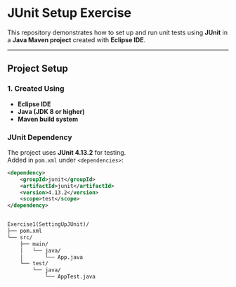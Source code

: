 # JUnit Setup Exercise

This repository demonstrates how to set up and run unit tests using **JUnit** in a **Java Maven project** created with **Eclipse IDE**.

---

## Project Setup

### 1. Created Using

- **Eclipse IDE**
- **Java (JDK 8 or higher)**
- **Maven build system**

### JUnit Dependency

The project uses **JUnit 4.13.2** for testing.  
Added in `pom.xml` under `<dependencies>`:

```xml
<dependency>
    <groupId>junit</groupId>
    <artifactId>junit</artifactId>
    <version>4.13.2</version>
    <scope>test</scope>
</dependency>


Exercise1(SettingUpJUnit)/
├── pom.xml
└── src/
    ├── main/
    │   └── java/
    │       └── App.java
    └── test/
        └── java/
            └── AppTest.java
